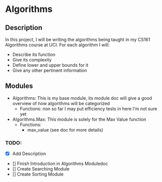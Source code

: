 # Algorithms
## Description
  In this project, I will be writing the algorithms being taught in my CS161 Algorithms course at UCI.
  For each algorithm I will:
  * Describe its function
  * Give its complexity
  * Define lower and upper bounds for it
  * Give any other pertinent information

## Modules
  * Algorithms: This is my base module, its module doc will give a good overview of how algorithms will be categorized
    * Functions: non so far I may put efficiency tests in here I'm not sure yet
  * Algorithms.Max: This module is solely for the Max Value function
    * Functions:
      * max_value (see doc for more details)

### TODO:
  * [x] Add Description
  * [] Finish Introduction in Algorithms Moduledoc
  * [] Create Searching Module
  * [] Create Sorting Module

